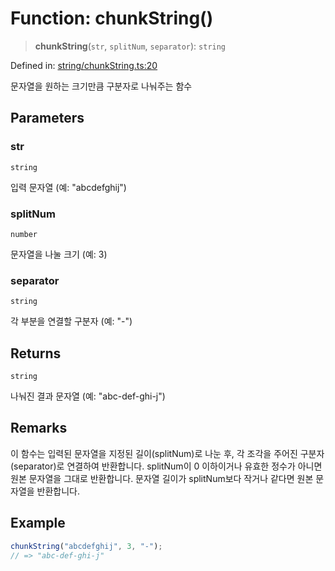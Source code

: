 # Function: chunkString()

> **chunkString**(`str`, `splitNum`, `separator`): `string`

Defined in: [string/chunkString.ts:20](https://github.com/modern-library-how/how.js/blob/249a8a317fb7b78797daf1e1a1c329e2704e099a/src/string/chunkString.ts#L20)

문자열을 원하는 크기만큼 구분자로 나눠주는 함수

## Parameters

### str

`string`

입력 문자열 (예: "abcdefghij")

### splitNum

`number`

문자열을 나눌 크기 (예: 3)

### separator

`string`

각 부분을 연결할 구분자 (예: "-")

## Returns

`string`

나눠진 결과 문자열 (예: "abc-def-ghi-j")

## Remarks

이 함수는 입력된 문자열을 지정된 길이(splitNum)로 나눈 후, 각 조각을 주어진 구분자(separator)로 연결하여 반환합니다.
splitNum이 0 이하이거나 유효한 정수가 아니면 원본 문자열을 그대로 반환합니다.
문자열 길이가 splitNum보다 작거나 같다면 원본 문자열을 반환합니다.

## Example

```ts
chunkString("abcdefghij", 3, "-");
// => "abc-def-ghi-j"
```
